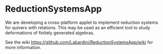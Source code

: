 # ReductionSystemsApp
We are developing a cross-platform applet to implement reduction systems for quivers with relations. This may be used as an efficient tool to study deformations of finitely generated algebras.

See the wiki
https://github.com/Labardini/ReductionSystemsApp/wiki
for more information.

